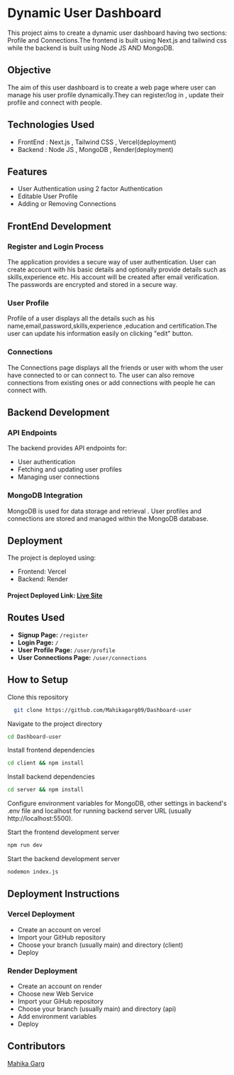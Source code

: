 
# Dynamic User Dashboard

This project aims to create a dynamic user dashboard having two sections: Profile and Connections.The frontend is built using Next.js and tailwind css while the backend is built using Node JS AND MongoDB.

## Objective
The aim of this user dashboard is to create a web page where user can manage his user profile dynamically.They can register/log in ,
update their profile and connect with people.

## Technologies Used
- FrontEnd : Next.js , Tailwind CSS , Vercel(deployment)
- Backend  : Node JS , MongoDB , Render(deployment)

## Features

- User Authentication using 2 factor Authentication
- Editable User Profile
- Adding or Removing Connections
## FrontEnd Development

### Register and Login Process
The application provides a secure way of user authentication.
User can create account with his basic details and optionally provide details such as skills,experience etc. His account will be created after email verification. The passwords are encrypted and stored in a secure way.

### User Profile 
Profile of a user displays all the details such as his name,email,password,skills,experience ,education and certification.The user can update his information easily on clicking "edit" button.

### Connections 
The Connections page displays all the friends or user with whom the user have connected to or can connect to. The user can also remove connections from existing ones or add connections with people he can connect with.


## Backend Development

### API Endpoints
The backend provides API endpoints for:
- User authentication
- Fetching and updating user profiles
- Managing user connections

### MongoDB Integration
MongoDB is used for data storage and retrieval . User profiles and connections are stored and managed within the MongoDB database.

## Deployment

The project is deployed using:
- Frontend: Vercel
- Backend: Render

#### Project Deployed Link: [Live Site](https://user-dashboard-blht5tu2y-mahikagarg09.vercel.app)

## Routes Used

- **Signup Page:** `/register`
- **Login Page:** `/`
- **User Profile Page:** `/user/profile`
- **User Connections Page:** `/user/connections`

## How to Setup

Clone this repository
```bash
  git clone https://github.com/Mahikagarg09/Dashboard-user

```
Navigate to the project directory
```bash
cd Dashboard-user
```

Install frontend dependencies
```bash
cd client && npm install
```
Install backend dependencies
```bash
cd server && npm install
```
Configure environment variables for MongoDB, other settings in backend's .env file and localhost for running backend server URL (usually http://localhost:5500).

Start the frontend development server
```bash
npm run dev
```
Start the backend development server
```bash
nodemon index.js
```
## Deployment Instructions

### Vercel Deployment
- Create an account on vercel
- Import your GitHub repository
- Choose your branch (usually main) and directory (client)
- Deploy

### Render Deployment
- Create an account on render
- Choose new Web Service
- Import your GiHub repository
- Choose your branch (usually main) and directory (api)
- Add environment variables
- Deploy

## Contributors 
[Mahika Garg](https://github.com/Mahikagarg09)